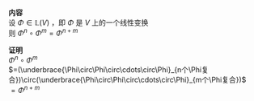 **内容**  
设 $\Phi\in\mathbb L(V)$ ，即 $\Phi$ 是 $V$ 上的一个线性变换  
则 $\Phi^n\circ\Phi^m=\Phi^{n+m}$  
  
**证明**  
 $\Phi^n\circ\Phi^m$  
 $=(\underbrace{\Phi\circ\Phi\circ\cdots\circ\Phi}_{n个\Phi复合})\circ(\underbrace{\Phi\circ\Phi\circ\cdots\circ\Phi}_{m个\Phi复合})$  
 $=\Phi^{n+m}$  
